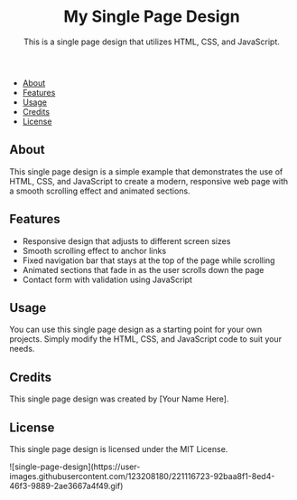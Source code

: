 <!DOCTYPE html>
<html lang="en">
<head>
  <meta charset="UTF-8">
  <title>Single Page Design Example</title>
  <style>
    /* CSS styles go here */
  </style>
</head>
<body>
  <header>
    <h1>My Single Page Design</h1>
    <p>This is a single page design that utilizes HTML, CSS, and JavaScript.</p>
  </header>
  <nav>
    <ul>
      <li><a href="#about">About</a></li>
      <li><a href="#features">Features</a></li>
      <li><a href="#usage">Usage</a></li>
      <li><a href="#credits">Credits</a></li>
      <li><a href="#license">License</a></li>
    </ul>
  </nav>
  <main>
    <section id="about">
      <h2>About</h2>
      <p>This single page design is a simple example that demonstrates the use of HTML, CSS, and JavaScript to create a modern, responsive web page with a smooth scrolling effect and animated sections.</p>
    </section>
    <section id="features">
      <h2>Features</h2>
      <ul>
        <li>Responsive design that adjusts to different screen sizes</li>
        <li>Smooth scrolling effect to anchor links</li>
        <li>Fixed navigation bar that stays at the top of the page while scrolling</li>
        <li>Animated sections that fade in as the user scrolls down the page</li>
        <li>Contact form with validation using JavaScript</li>
      </ul>
    </section>
    <section id="usage">
      <h2>Usage</h2>
      <p>You can use this single page design as a starting point for your own projects. Simply modify the HTML, CSS, and JavaScript code to suit your needs.</p>
    </section>
    <section id="credits">
      <h2>Credits</h2>
      <p>This single page design was created by [Your Name Here].</p>
    </section>
    <section id="license">
      <h2>License</h2>
      <p>This single page design is licensed under the MIT License.</p>
    </section>
  </main>
</body>
</html>
![single-page-design](https://user-images.githubusercontent.com/123208180/221116723-92baa8f1-8ed4-46f3-9889-2ae3667a4f49.gif)
